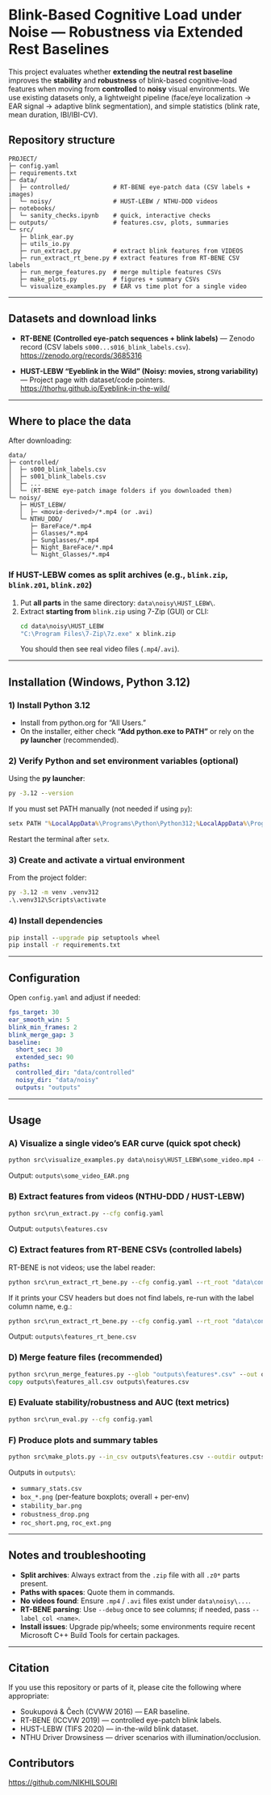 # Blink-Based Cognitive Load under Noise — Robustness via Extended Rest Baselines

This project evaluates whether **extending the neutral rest baseline** improves the **stability** and **robustness** of blink-based cognitive-load features when moving from **controlled** to **noisy** visual environments. We use existing datasets only, a lightweight pipeline (face/eye localization → EAR signal → adaptive blink segmentation), and simple statistics (blink rate, mean duration, IBI/IBI-CV).

## Repository structure

```
PROJECT/
├─ config.yaml
├─ requirements.txt
├─ data/
│  ├─ controlled/            # RT-BENE eye-patch data (CSV labels + images)
│  └─ noisy/                 # HUST-LEBW / NTHU-DDD videos
├─ notebooks/
│  └─ sanity_checks.ipynb    # quick, interactive checks
├─ outputs/                  # features.csv, plots, summaries
└─ src/
   ├─ blink_ear.py
   ├─ utils_io.py
   ├─ run_extract.py         # extract blink features from VIDEOS
   ├─ run_extract_rt_bene.py # extract features from RT-BENE CSV labels
   ├─ run_merge_features.py  # merge multiple features CSVs
   ├─ make_plots.py          # figures + summary CSVs
   └─ visualize_examples.py  # EAR vs time plot for a single video
```



---

## Datasets and download links

- **RT-BENE (Controlled eye-patch sequences + blink labels)** — Zenodo record (CSV labels `s000...s016_blink_labels.csv`).  
  https://zenodo.org/records/3685316


- **HUST-LEBW “Eyeblink in the Wild” (Noisy: movies, strong variability)** — Project page with dataset/code pointers.  
  https://thorhu.github.io/Eyeblink-in-the-wild/


---

## Where to place the data

After downloading:

```
data/
├─ controlled/
│  ├─ s000_blink_labels.csv
│  ├─ s001_blink_labels.csv
│  ├─ ...
│  └─ (RT-BENE eye-patch image folders if you downloaded them)
└─ noisy/
   ├─ HUST_LEBW/
   │  ├─ <movie-derived>/*.mp4 (or .avi)
   └─ NTHU_DDD/
      ├─ BareFace/*.mp4
      ├─ Glasses/*.mp4
      ├─ Sunglasses/*.mp4
      ├─ Night_BareFace/*.mp4
      └─ Night_Glasses/*.mp4
```

### If HUST-LEBW comes as split archives (e.g., `blink.zip`, `blink.z01`, `blink.z02`)

1. Put **all parts** in the same directory: `data\noisy\HUST_LEBW\`.  
2. Extract **starting from** `blink.zip` using 7-Zip (GUI) or CLI:
   ```bat
   cd data\noisy\HUST_LEBW
   "C:\Program Files\7-Zip\7z.exe" x blink.zip
   ```
   You should then see real video files (`.mp4`/`.avi`).

---

## Installation (Windows, Python 3.12)

### 1) Install Python 3.12
- Install from python.org for “All Users.”
- On the installer, either check **“Add python.exe to PATH”** or rely on the **py launcher** (recommended).

### 2) Verify Python and set environment variables (optional)
Using the **py launcher**:
```bat
py -3.12 --version
```

If you must set PATH manually (not needed if using `py`):
```bat
setx PATH "%LocalAppData%\Programs\Python\Python312;%LocalAppData%\Programs\Python\Python312\Scripts;%PATH%"
```
Restart the terminal after `setx`.

### 3) Create and activate a virtual environment
From the project folder:
```bat
py -3.12 -m venv .venv312
.\.venv312\Scripts\activate
```

### 4) Install dependencies
```bat
pip install --upgrade pip setuptools wheel
pip install -r requirements.txt
```

---

## Configuration

Open `config.yaml` and adjust if needed:
```yaml
fps_target: 30
ear_smooth_win: 5
blink_min_frames: 2
blink_merge_gap: 3
baseline:
  short_sec: 30
  extended_sec: 90
paths:
  controlled_dir: "data/controlled"
  noisy_dir: "data/noisy"
  outputs: "outputs"
```

---

## Usage

### A) Visualize a single video’s EAR curve (quick spot check)
```bat
python src\visualize_examples.py data\noisy\HUST_LEBW\some_video.mp4 --cfg config.yaml
```
Output: `outputs\some_video_EAR.png`

### B) Extract features from videos (NTHU-DDD / HUST-LEBW)
```bat
python src\run_extract.py --cfg config.yaml
```
Output: `outputs\features.csv`

### C) Extract features from RT-BENE CSVs (controlled labels)
RT-BENE is not videos; use the label reader:
```bat
python src\run_extract_rt_bene.py --cfg config.yaml --rt_root "data\controlled" --fps 30 --debug
```
If it prints your CSV headers but does not find labels, re-run with the label column name, e.g.:
```bat
python src\run_extract_rt_bene.py --cfg config.yaml --rt_root "data\controlled" --fps 30 --label_col label --debug
```
Output: `outputs\features_rt_bene.csv`

### D) Merge feature files (recommended)
```bat
python src\run_merge_features.py --glob "outputs\features*.csv" --out outputs\features_all.csv --drop-duplicates
copy outputs\features_all.csv outputs\features.csv
```

### E) Evaluate stability/robustness and AUC (text metrics)
```bat
python src\run_eval.py --cfg config.yaml
```

### F) Produce plots and summary tables
```bat
python src\make_plots.py --in_csv outputs\features.csv --outdir outputs
```
Outputs in `outputs\`:
- `summary_stats.csv`
- `box_*.png` (per-feature boxplots; overall + per-env)
- `stability_bar.png`
- `robustness_drop.png`
- `roc_short.png`, `roc_ext.png`

---

## Notes and troubleshooting

- **Split archives**: Always extract from the `.zip` file with all `.z0*` parts present.  
- **Paths with spaces**: Quote them in commands.  
- **No videos found**: Ensure `.mp4` / `.avi` files exist under `data\noisy\...`.  
- **RT-BENE parsing**: Use `--debug` once to see columns; if needed, pass `--label_col <name>`.  
- **Install issues**: Upgrade pip/wheels; some environments require recent Microsoft C++ Build Tools for certain packages.

---

## Citation

If you use this repository or parts of it, please cite the following where appropriate:
- Soukupová & Čech (CVWW 2016) — EAR baseline.
- RT-BENE (ICCVW 2019) — controlled eye-patch blink labels.
- HUST-LEBW (TIFS 2020) — in-the-wild blink dataset.
- NTHU Driver Drowsiness — driver scenarios with illumination/occlusion.


## Contributors

https://github.com/NIKHILSOURI
